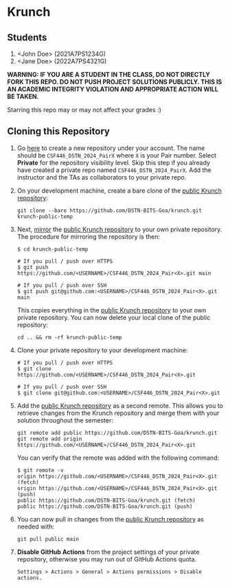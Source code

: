 # Krunch

## Students

1. \<John Doe\> (2021A7PS1234G)
2. \<Jane Doe\> (2022A7PS4321G)

**WARNING: IF YOU ARE A STUDENT IN THE CLASS, DO NOT DIRECTLY FORK THIS REPO. DO NOT PUSH PROJECT SOLUTIONS PUBLICLY. THIS IS AN ACADEMIC INTEGRITY VIOLATION AND APPROPRIATE ACTION WILL BE TAKEN.**

Starring this repo may or may not affect your grades :)

## Cloning this Repository

1. Go [here](https://github.com/new) to create a new repository under your account. The name should be `CSF446_DSTN_2024_PairX` where `X` is your Pair number. Select **Private** for the repository visibility level. Skip this step if you already have created a private repo named `CSF446_DSTN_2024_PairX`. Add the instructor and the TAs as collaborators to your private repo.

2. On your development machine, create a bare clone of the [public Krunch repository](https://github.com/DSTN-BITS-Goa/krunch):

   ```console
   git clone --bare https://github.com/DSTN-BITS-Goa/krunch.git krunch-public-temp
   ```

3. Next, [mirror](https://git-scm.com/docs/git-push#Documentation/git-push.txt---mirror) the [public Krunch repository](https://github.com/DSTN-BITS-Goa/krunch) to your own private repository. The procedure for mirroring the repository is then:

   ```console
   $ cd krunch-public-temp

   # If you pull / push over HTTPS
   $ git push https://github.com/<USERNAME>/CSF446_DSTN_2024_Pair<X>.git main

   # If you pull / push over SSH
   $ git push git@github.com:<USERNAME>/CSF446_DSTN_2024_Pair<X>.git main
   ```

   This copies everything in the [public Krunch repository](https://github.com/DSTN-BITS-Goa/krunch) to your own private repository. You can now delete your local clone of the public repository:

   ```console
   cd .. && rm -rf krunch-public-temp
   ```

4. Clone your private repository to your development machine:

   ```console
   # If you pull / push over HTTPS
   $ git clone https://github.com/<USERNAME>/CSF446_DSTN_2024_Pair<X>.git

   # If you pull / push over SSH
   $ git clone git@github.com:<USERNAME>/CSF446_DSTN_2024_Pair<X>.git
   ```

5. Add the [public Krunch repository](https://github.com/DSTN-BITS-Goa/krunch) as a second remote. This allows you to retrieve changes from the Krunch repository and merge them with your solution throughout the semester:

   ```console
   git remote add public https://github.com/DSTN-BITS-Goa/krunch.git
   git remote add origin https://github.com/<USERNAME>/CSF446_DSTN_2024_Pair<X>.git
   ```

   You can verify that the remote was added with the following command:

   ```console
   $ git remote -v
   origin https://github.com/<USERNAME>/CSF446_DSTN_2024_Pair<X>.git (fetch)
   origin https://github.com/<USERNAME>/CSF446_DSTN_2024_Pair<X>.git (push)
   public https://github.com/DSTN-BITS-Goa/krunch.git (fetch)
   public https://github.com/DSTN-BITS-Goa/krunch.git (push)
   ```

6. You can now pull in changes from the [public Krunch repository](https://github.com/DSTN-BITS-Goa/krunch) as needed with:

   ```console
   git pull public main
   ```

7. **Disable GitHub Actions** from the project settings of your private repository, otherwise you may run out of GitHub Actions quota.

   ```text
   Settings > Actions > General > Actions permissions > Disable actions.
   ```
